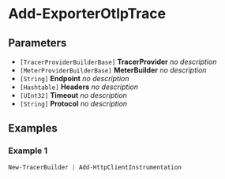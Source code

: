 # Add-ExporterOtlpTrace



## Parameters

- `[TracerProviderBuilderBase]` **TracerProvider**
  _no description_
- `[MeterProviderBuilderBase]` **MeterBuilder**
  _no description_
- `[String]` **Endpoint**
  _no description_
- `[Hashtable]` **Headers**
  _no description_
- `[UInt32]` **Timeout**
  _no description_
- `[String]` **Protocol**
  _no description_
## Examples

### Example 1

```powershell
New-TracerBuilder | Add-HttpClientInstrumentation
```

